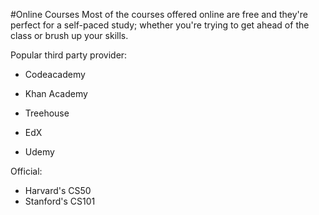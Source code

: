 #Online Courses
Most of the courses offered online are free and they're perfect for a self-paced study; whether you're trying to get ahead of the class or brush up your skills.

Popular third party provider:

- Codeacademy

- Khan Academy
- Treehouse
- EdX
- Udemy

Official:

- Harvard's CS50
- Stanford's CS101
